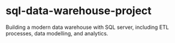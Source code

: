 # sql-data-warehouse-project
Building a modern data warehouse with SQL server, including ETL processes, data modelling, and analytics.
